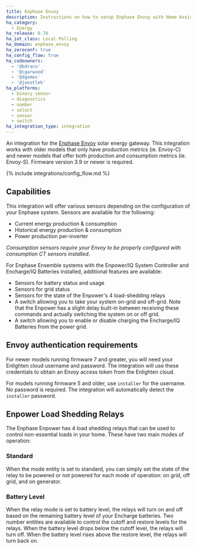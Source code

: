 ```yaml
---
title: Enphase Envoy
description: Instructions on how to setup Enphase Envoy with Home Assistant.
ha_category:
  - Energy
ha_release: 0.76
ha_iot_class: Local Polling
ha_domain: enphase_envoy
ha_zeroconf: true
ha_config_flow: true
ha_codeowners:
  - '@bdraco'
  - '@cgarwood'
  - '@dgomes'
  - '@joostlek'
ha_platforms:
  - binary_sensor
  - diagnostics
  - number
  - select
  - sensor
  - switch
ha_integration_type: integration
---
```


An integration for the [Enphase Envoy](https://enphase.com/en-us/products-and-services/envoy-and-combiner) solar energy gateway. This integration works with older models that only have production metrics (ie. Envoy-C) and newer models that offer both production and consumption metrics (ie. Envoy-S). Firmware version 3.9 or newer is required.

{% include integrations/config_flow.md %}

## Capabilities

This integration will offer various sensors depending on the configuration of your Enphase system. Sensors are available for the following:

- Current energy production & consumption
- Historical energy production & consumption
- Power production per-inverter

_Consumption sensors require your Envoy to be properly configured with consumption CT sensors installed._

For Enphase Ensemble systems with the Enpower/IQ System Controller and Encharge/IQ Batteries installed, additional features are available:

- Sensors for battery status and usage
- Sensors for grid status
- Sensors for the state of the Enpower's 4 load-shedding relays
- A switch allowing you to take your system on-grid and off-grid. Note that the Enpower has a slight delay built-in between receiving these commands and actually switching the system on or off grid.
- A switch allowing you to enable or disable charging the Encharge/IQ Batteries from the power grid.

## Envoy authentication requirements

For newer models running firmware 7 and greater, you will need your Enlighten cloud username and password. The integration will use these credentials to obtain an Envoy access token from the Enlighten cloud.

For models running firmware 5 and older, use `installer` for the username. No password is required. The integration will automatically detect the `installer` password.

## Enpower Load Shedding Relays

The Enphase Enpower has 4 load shedding relays that can be used to control non-essential loads in your home. These have two main modes of operation:

### Standard
When the mode entity is set to standard, you can simply set the state of the relay to be powered or not powered for each mode of operation: on grid, off grid, and on generator.

### Battery Level
When the relay mode is set to battery level, the relays will turn on and off based on the remaining battery level of your Encharge batteries. Two number entities are available to control the cutoff and restore levels for the relays. When the battery level drops below the cutoff level, the relays will turn off. When the battery level rises above the restore level, the relays will turn back on.
